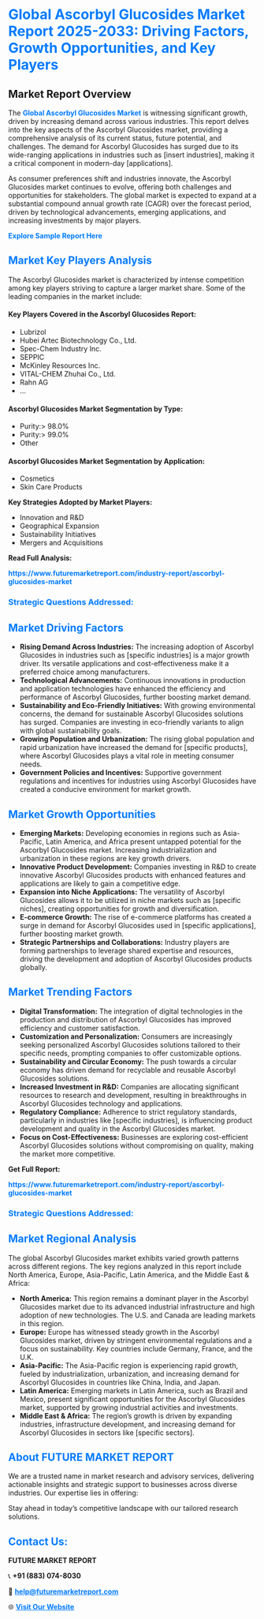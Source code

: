 <h1 style="color: #007BFF;">Global Ascorbyl Glucosides Market Report 2025-2033: Driving Factors, Growth Opportunities, and Key Players</h1>

<section id="overview">
<h2>Market Report Overview</h2>
<p>The <a href="https://www.futuremarketreport.com/industry-report/ascorbyl-glucosides-market" style="color: #007BFF; text-decoration: none;"><strong>Global Ascorbyl Glucosides Market</strong></a> is witnessing significant growth, driven by increasing demand across various industries. This report delves into the key aspects of the Ascorbyl Glucosides market, providing a comprehensive analysis of its current status, future potential, and challenges. The demand for Ascorbyl Glucosides has surged due to its wide-ranging applications in industries such as [insert industries], making it a critical component in modern-day [applications].</p>
<p>As consumer preferences shift and industries innovate, the Ascorbyl Glucosides market continues to evolve, offering both challenges and opportunities for stakeholders. The global market is expected to expand at a substantial compound annual growth rate (CAGR) over the forecast period, driven by technological advancements, emerging applications, and increasing investments by major players.</p>
</section>

<section id="overview">
<p><a href="https://www.futuremarketreport.com/request-sample/reportId=106106" style="color: #007BFF; text-decoration: none;"><strong>Explore Sample Report Here</strong></a></p>
</section>

<section id="key-players">
<h2 style="color: #007BFF;">Market Key Players Analysis</h2>
<p>The Ascorbyl Glucosides market is characterized by intense competition among key players striving to capture a larger market share. Some of the leading companies in the market include:</p>
<h4>Key Players Covered in the Ascorbyl Glucosides Report:</h4>
<ul><li>Lubrizol</li><li>Hubei Artec Biotechnology Co., Ltd.</li><li>Spec-Chem Industry Inc.</li><li>SEPPIC</li><li>McKinley Resources Inc.</li><li>VITAL-CHEM Zhuhai Co., Ltd.</li><li>Rahn AG</li><li>...</li></ul>
<h4>Ascorbyl Glucosides Market Segmentation by Type:</h4>
<ul><li>Purity:&gt; 98.0%</li><li>Purity:&gt; 99.0%</li><li>Other</li></ul>

<h4>Ascorbyl Glucosides Market Segmentation by Application:</h4>
<ul><li>Cosmetics</li><li>Skin Care Products</li></ul>
<p><strong>Key Strategies Adopted by Market Players:</strong></p>
<ul>
<li>Innovation and R&D</li>
<li>Geographical Expansion</li>
<li>Sustainability Initiatives</li>
<li>Mergers and Acquisitions</li>
</ul>
</section>

<section>
<p><strong>Read Full Analysis: </strong></p><a href="https://www.futuremarketreport.com/industry-report/ascorbyl-glucosides-market" style="color: #007BFF; text-decoration: none;"><strong>https://www.futuremarketreport.com/industry-report/ascorbyl-glucosides-market</strong></a>
<h3 style="color: #007BFF;">Strategic Questions Addressed:</h3>
</section>

<section id="driving-factors">
<h2 style="color: #007BFF;">Market Driving Factors</h2>
<ul>
<li><strong>Rising Demand Across Industries:</strong> The increasing adoption of Ascorbyl Glucosides in industries such as [specific industries] is a major growth driver. Its versatile applications and cost-effectiveness make it a preferred choice among manufacturers.</li>
<li><strong>Technological Advancements:</strong> Continuous innovations in production and application technologies have enhanced the efficiency and performance of Ascorbyl Glucosides, further boosting market demand.</li>
<li><strong>Sustainability and Eco-Friendly Initiatives:</strong> With growing environmental concerns, the demand for sustainable Ascorbyl Glucosides solutions has surged. Companies are investing in eco-friendly variants to align with global sustainability goals.</li>
<li><strong>Growing Population and Urbanization:</strong> The rising global population and rapid urbanization have increased the demand for [specific products], where Ascorbyl Glucosides plays a vital role in meeting consumer needs.</li>
<li><strong>Government Policies and Incentives:</strong> Supportive government regulations and incentives for industries using Ascorbyl Glucosides have created a conducive environment for market growth.</li>
</ul>
</section>

<section id="growth-opportunities">
<h2 style="color: #007BFF;">Market Growth Opportunities</h2>
<ul>
<li><strong>Emerging Markets:</strong> Developing economies in regions such as Asia-Pacific, Latin America, and Africa present untapped potential for the Ascorbyl Glucosides market. Increasing industrialization and urbanization in these regions are key growth drivers.</li>
<li><strong>Innovative Product Development:</strong> Companies investing in R&D to create innovative Ascorbyl Glucosides products with enhanced features and applications are likely to gain a competitive edge.</li>
<li><strong>Expansion into Niche Applications:</strong> The versatility of Ascorbyl Glucosides allows it to be utilized in niche markets such as [specific niches], creating opportunities for growth and diversification.</li>
<li><strong>E-commerce Growth:</strong> The rise of e-commerce platforms has created a surge in demand for Ascorbyl Glucosides used in [specific applications], further boosting market growth.</li>
<li><strong>Strategic Partnerships and Collaborations:</strong> Industry players are forming partnerships to leverage shared expertise and resources, driving the development and adoption of Ascorbyl Glucosides products globally.</li>
</ul>
</section>

<section id="trending-factors">
<h2 style="color: #007BFF;">Market Trending Factors</h2>
<ul>
<li><strong>Digital Transformation:</strong> The integration of digital technologies in the production and distribution of Ascorbyl Glucosides has improved efficiency and customer satisfaction.</li>
<li><strong>Customization and Personalization:</strong> Consumers are increasingly seeking personalized Ascorbyl Glucosides solutions tailored to their specific needs, prompting companies to offer customizable options.</li>
<li><strong>Sustainability and Circular Economy:</strong> The push towards a circular economy has driven demand for recyclable and reusable Ascorbyl Glucosides solutions.</li>
<li><strong>Increased Investment in R&D:</strong> Companies are allocating significant resources to research and development, resulting in breakthroughs in Ascorbyl Glucosides technology and applications.</li>
<li><strong>Regulatory Compliance:</strong> Adherence to strict regulatory standards, particularly in industries like [specific industries], is influencing product development and quality in the Ascorbyl Glucosides market.</li>
<li><strong>Focus on Cost-Effectiveness:</strong> Businesses are exploring cost-efficient Ascorbyl Glucosides solutions without compromising on quality, making the market more competitive.</li>
</ul>
</section>

<section>
<p><strong>Get Full Report: </strong></p><a href="https://www.futuremarketreport.com/industry-report/ascorbyl-glucosides-market" style="color: #007BFF; text-decoration: none;"><strong>https://www.futuremarketreport.com/industry-report/ascorbyl-glucosides-market</strong></a>
<h3 style="color: #007BFF;">Strategic Questions Addressed:</h3>
</section>


<section id="regional-analysis">
<h2 style="color: #007BFF;">Market Regional Analysis</h2>
<p>The global Ascorbyl Glucosides market exhibits varied growth patterns across different regions. The key regions analyzed in this report include North America, Europe, Asia-Pacific, Latin America, and the Middle East & Africa:</p>
<ul>
<li><strong>North America:</strong> This region remains a dominant player in the Ascorbyl Glucosides market due to its advanced industrial infrastructure and high adoption of new technologies. The U.S. and Canada are leading markets in this region.</li>
<li><strong>Europe:</strong> Europe has witnessed steady growth in the Ascorbyl Glucosides market, driven by stringent environmental regulations and a focus on sustainability. Key countries include Germany, France, and the U.K.</li>
<li><strong>Asia-Pacific:</strong> The Asia-Pacific region is experiencing rapid growth, fueled by industrialization, urbanization, and increasing demand for Ascorbyl Glucosides in countries like China, India, and Japan.</li>
<li><strong>Latin America:</strong> Emerging markets in Latin America, such as Brazil and Mexico, present significant opportunities for the Ascorbyl Glucosides market, supported by growing industrial activities and investments.</li>
<li><strong>Middle East & Africa:</strong> The region’s growth is driven by expanding industries, infrastructure development, and increasing demand for Ascorbyl Glucosides in sectors like [specific sectors].</li>
</ul>
</section>

<footer>
<h2 style="color: #007BFF;">About FUTURE MARKET REPORT</h2>
<p>We are a trusted name in market research and advisory services, delivering actionable insights and strategic support to businesses across diverse industries. Our expertise lies in offering:</p>

<p>Stay ahead in today’s competitive landscape with our tailored research solutions.</p>

<h2 style="color: #007BFF;">Contact Us:</h2>
<p><strong>FUTURE MARKET REPORT</strong></p>
<p>📞 <strong>+91 (883) 074-8030</strong></p>
<p>📧 <strong><a href="mailto:help@futuremarketreport.com" style="color: #007BFF;">help@futuremarketreport.com</a></strong></p>
<p>🌐 <strong><a href="https://www.futuremarketreport.com/" style="color: #007BFF;">Visit Our Website</a></strong></p>
</footer>